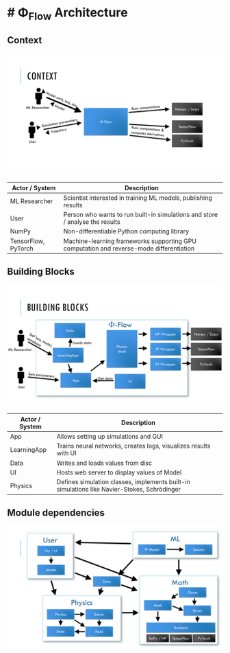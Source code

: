 # # Φ<sub>Flow</sub> Architecture


## Context

![Context](./figures/Context.png)

|    Actor / System    |    Description                                                                                  |
|----------------------|-------------------------------------------------------------------------------------------------|
|    ML Researcher     |    Scientist interested in training   ML models, publishing results                             |
|    User              |    Person who wants to run built-in   simulations and store / analyse the results               |
|    NumPy             |    Non-differentiable Python   computing library                                                |
|    TensorFlow, PyTorch        |    Machine-learning frameworks supporting GPU computation and reverse-mode differentiation    |

## Building Blocks

![Building Blocks](./figures/Building_Blocks.png)

|    Actor / System |    Description                                                                                        |
|-------------------|-------------------------------------------------------------------------------------------------------|
|    App            |    Allows setting up simulations and GUI                                                            |
|    LearningApp    |    Trains neural networks, creates logs, visualizes results with UI                                 |
|    Data           |    Writes and loads values from disc                                                                    |
|    UI             |    Hosts web server to display values of Model                                                        |
|    Physics        |    Defines simulation classes,   implements built-in simulations like Navier-Stokes,   Schrödinger    |

## Module dependencies

![Module Diagram](./figures/Module_Diagram.png)
